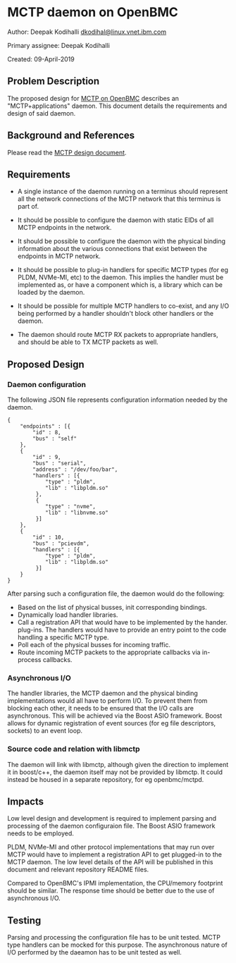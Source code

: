 # MCTP daemon on OpenBMC

Author: Deepak Kodihalli <dkodihal@linux.vnet.ibm.com> <dkodihal>

Primary assignee: Deepak Kodihalli

Created: 09-April-2019

## Problem Description
The proposed design for [MCTP on OpenBMC](https://github.com/openbmc/docs/blob/master/designs/mctp.md)
describes an "MCTP+applications" daemon. This document details the requirements
and design of said daemon.

## Background and References
Please read the [MCTP design document](https://github.com/openbmc/docs/blob/master/designs/mctp.md).

## Requirements

- A single instance of the daemon running on a terminus should represent all the
  network connections of the MCTP network that this terminus is part of.

- It should be possible to configure the daemon with static EIDs of all MCTP
  endpoints in the network.

- It should be possible to configure the daemon with the physical binding
  information about the various connections that exist between the endpoints in
  MCTP network.

- It should be possible to plug-in handlers for specific MCTP types (for eg
  PLDM, NVMe-MI, etc) to the daemon. This implies the handler must be
  implemented as, or have a component which is, a library which can be loaded by
  the daemon.

- It should be possible for multiple MCTP handlers to co-exist, and any I/O
  being performed by a handler shouldn't block other handlers or the daemon.

- The daemon should route MCTP RX packets to appropriate handlers, and should be
  able to TX MCTP packets as well.

## Proposed Design

### Daemon configuration

The following JSON file represents configuration information needed by the
daemon.
```
{
    "endpoints" : [{
        "id" : 8,
        "bus" : "self"
    },
    {
        "id" : 9,
        "bus" : "serial",
        "address" : "/dev/foo/bar",
        "handlers" : [{
            "type" : "pldm",
            "lib" : "libpldm.so"
         },
         {
            "type" : "nvme",
            "lib" : "libnvme.so"
         }]
    },
    {
        "id" : 10,
        "bus" : "pcievdm",
        "handlers" : [{
            "type" : "pldm",
            "lib" : "libpldm.so"
         }]
    }
}
```

After parsing such a configuration file, the daemon would do the following:

- Based on the list of physical busses, init corresponding bindings.
- Dynamically load handler libraries.
- Call a registration API that would have to be implemented by the hander.
  plug-ins. The handlers would have to provide an entry point to the code
  handling a specific MCTP type.
- Poll each of the physical busses for incoming traffic.
- Route incoming MCTP packets to the appropriate callbacks via in-process
  callbacks.

### Asynchronous I/O
The handler libraries, the MCTP daemon and the physical binding implementations
would all have to perform I/O. To prevent them from blocking each other, it
needs to be ensured that the I/O calls are asynchronous. This will be achieved
via the Boost ASIO framework. Boost allows for dynamic registration of event
sources (for eg file descriptors, sockets) to an event loop.

### Source code and relation with libmctp
The daemon will link with libmctp, although given the direction to implement it
in boost/c++, the daemon itself may not be provided by libmctp. It could instead
be housed in a separate repository, for eg openbmc/mctpd.

## Impacts
Low level design and development is required to implement parsing and processing
of the daemon configuraion file. The Boost ASIO framework needs to be employed.

PLDM, NVMe-MI and other protocol implementations that may run over MCTP would
have to implement a registration API to get plugged-in to the MCTP daemon. The
low level details of the API will be published in this document and relevant
repository README files.

Compared to OpenBMC's IPMI implementation, the CPU/memory footprint should be
similar. The response time should be better due to the use of asynchronous I/O.

## Testing
Parsing and processing the configuration file has to be unit tested. MCTP type
handlers can be mocked for this purpose. The asynchronous nature of I/O
performed by the daeamon has to be unit tested as well.

